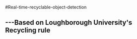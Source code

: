 #Real-time-recyclable-object-detection
##                    ---Based on Loughborough University's Recycling rule

